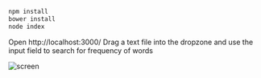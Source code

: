 ````sh
npm install
bower install
node index
````
Open http://localhost:3000/
Drag a text file into the dropzone and use the input field to search for frequency of words

![screen](scren.png)
